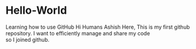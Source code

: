 # Hello-World
Learning how to use GitHub
Hi Humans
Ashish Here, This is my first github repository. I want to efficiently manage and share my code  
so I joined github.
